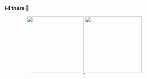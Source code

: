 ### Hi there 👋

<div align="center">
  <a href="https://github.com/brunogoncalvez">
  <img height="180em" src="https://github-readme-stats.vercel.app/api?username=BrunoGoncalvez&show_icons=true&theme=dark&include_all_commits=true&count_private=true"/>
  <img height="180em" src="https://github-readme-stats.vercel.app/api/top-langs/?username=BrunoGoncalvez&layout=compact&langs_count=7&theme=dark"/>
</div>


